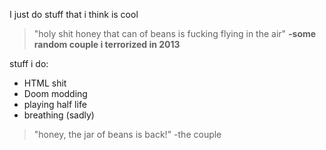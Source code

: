 I just do stuff that i think is cool 

> "holy shit honey that can of beans is fucking flying in the air" **-some random couple i terrorized in 2013**

stuff i do:
* HTML shit
* Doom modding
* playing half life
* breathing (sadly)

> "honey, the jar of beans is back!"
> -the couple

